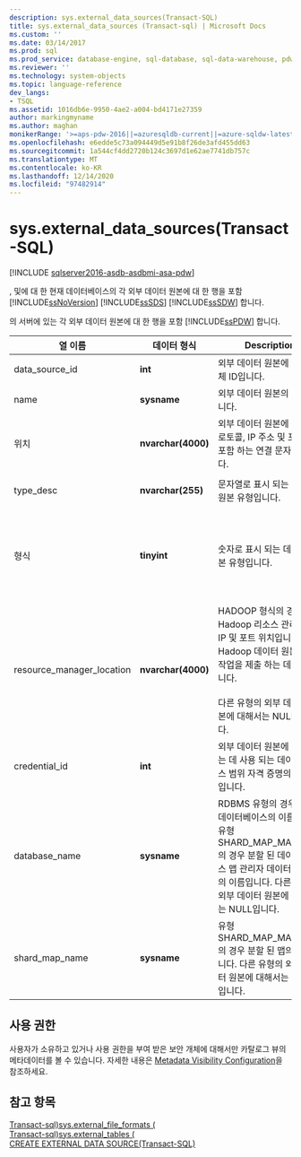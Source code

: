 ```yaml
---
description: sys.external_data_sources(Transact-SQL)
title: sys.external_data_sources (Transact-sql) | Microsoft Docs
ms.custom: ''
ms.date: 03/14/2017
ms.prod: sql
ms.prod_service: database-engine, sql-database, sql-data-warehouse, pdw
ms.reviewer: ''
ms.technology: system-objects
ms.topic: language-reference
dev_langs:
- TSQL
ms.assetid: 1016db6e-9950-4ae2-a004-bd4171e27359
author: markingmyname
ms.author: maghan
monikerRange: '>=aps-pdw-2016||=azuresqldb-current||=azure-sqldw-latest||>=sql-server-2016||>=sql-server-linux-2017||=azuresqldb-mi-current'
ms.openlocfilehash: e6edde5c73a094449d5e91b8f26de3afd455dd63
ms.sourcegitcommit: 1a544cf4dd2720b124c3697d1e62ae7741db757c
ms.translationtype: MT
ms.contentlocale: ko-KR
ms.lasthandoff: 12/14/2020
ms.locfileid: "97482914"
---
```

# <a name="sysexternal_data_sources-transact-sql"></a>sys.external_data_sources(Transact-SQL)

[!INCLUDE [sqlserver2016-asdb-asdbmi-asa-pdw](../../includes/applies-to-version/sqlserver2016-asdb-asdbmi-asa-pdw.md)]

  , 및에 대 한 현재 데이터베이스의 각 외부 데이터 원본에 대 한 행을 포함 [!INCLUDE[ssNoVersion](../../includes/ssnoversion-md.md)] [!INCLUDE[ssSDS](../../includes/sssds-md.md)] [!INCLUDE[ssSDW](../../includes/sssdw-md.md)] 합니다.  
  
 의 서버에 있는 각 외부 데이터 원본에 대 한 행을 포함 [!INCLUDE[ssPDW](../../includes/sspdw-md.md)] 합니다.  
  
|열 이름|데이터 형식|Description|범위|  
|-----------------|---------------|-----------------|-----------|  
|data_source_id|**int**|외부 데이터 원본에 대 한 개체 ID입니다.||  
|name|**sysname**|외부 데이터 원본의 이름입니다.||  
|위치|**nvarchar(4000)**|외부 데이터 원본에 대 한 프로토콜, IP 주소 및 포트를 포함 하는 연결 문자열입니다.||  
|type_desc|**nvarchar(255)**|문자열로 표시 되는 데이터 원본 유형입니다.|HADOOP, RDBMS, SHARD_MAP_MANAGER, RemoteDataArchiveTypeExtDataSource|  
|형식|**tinyint**|숫자로 표시 되는 데이터 원본 유형입니다.|0-HADOOP<br /><br /> 1-RDBMS<br /><br /> 2-SHARD_MAP_MANAGER<br /><br /> 3-RemoteDataArchiveTypeExtDataSource|  
|resource_manager_location|**nvarchar(4000)**|HADOOP 형식의 경우 Hadoop 리소스 관리자의 IP 및 포트 위치입니다. 이는 Hadoop 데이터 원본에서 작업을 제출 하는 데 사용 됩니다.<br /><br /> 다른 유형의 외부 데이터 원본에 대해서는 NULL입니다.||  
|credential_id|**int**|외부 데이터 원본에 연결 하는 데 사용 되는 데이터베이스 범위 자격 증명의 개체 ID입니다.||  
|database_name|**sysname**|RDBMS 유형의 경우 원격 데이터베이스의 이름입니다. 유형 SHARD_MAP_MANAGER의 경우 분할 된 데이터베이스 맵 관리자 데이터베이스의 이름입니다. 다른 유형의 외부 데이터 원본에 대해서는 NULL입니다.||  
|shard_map_name|**sysname**|유형 SHARD_MAP_MANAGER의 경우 분할 된 맵의 이름입니다. 다른 유형의 외부 데이터 원본에 대해서는 NULL입니다.||  
  
## <a name="permissions"></a>사용 권한  
 사용자가 소유하고 있거나 사용 권한을 부여 받은 보안 개체에 대해서만 카탈로그 뷰의 메타데이터를 볼 수 있습니다. 자세한 내용은 [Metadata Visibility Configuration](../../relational-databases/security/metadata-visibility-configuration.md)을 참조하세요.  
  
## <a name="see-also"></a>참고 항목  
 [Transact-sql&#41;sys.external_file_formats &#40;](../../relational-databases/system-catalog-views/sys-external-file-formats-transact-sql.md)   
 [Transact-sql&#41;sys.external_tables &#40;](../../relational-databases/system-catalog-views/sys-external-tables-transact-sql.md)   
 [CREATE EXTERNAL DATA SOURCE&#40;Transact-SQL&#41;](../../t-sql/statements/create-external-data-source-transact-sql.md)  
  
  
